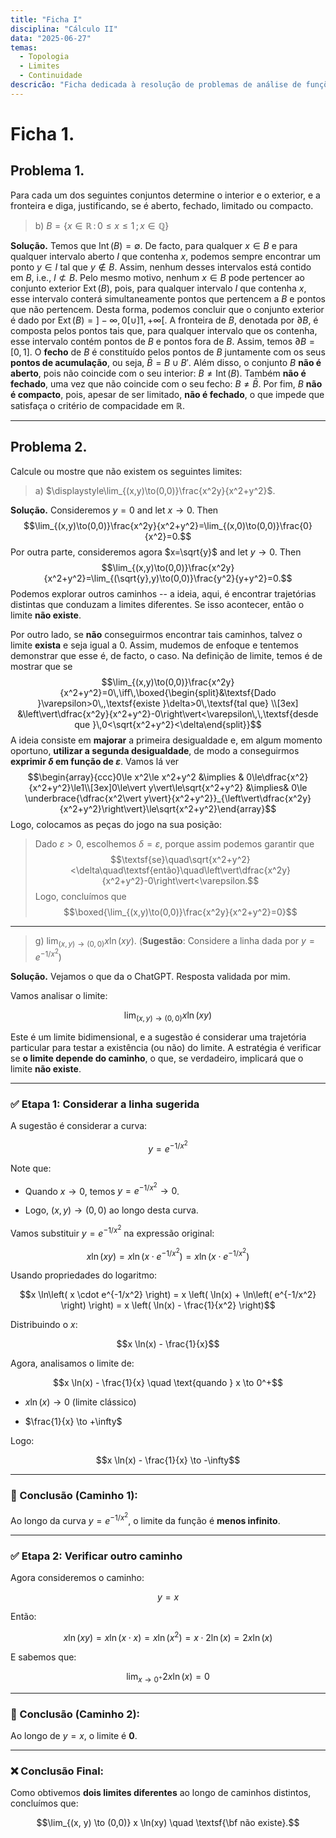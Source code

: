 ```yaml
---
title: "Ficha I"
disciplina: "Cálculo II"
data: "2025-06-27"
temas:
  - Topologia
  - Limites
  - Continuidade
descricão: "Ficha dedicada à resolução de problemas de análise de funções de várias variáveis, nos temas mencionados."
---
```


# Ficha 1.

## Problema 1. 
Para cada um dos seguintes conjuntos determine o interior e o exterior, e a fronteira e diga, justificando, se é aberto, fechado, limitado ou compacto.

> b) $B=\{x\in\mathbb{R} \,:\, 0\le x\le 1 \,;\,  x\in\mathbb{Q}\}$

**Solução.**
Temos que $\operatorname{Int}(B) = \emptyset$. De facto, para qualquer $x \in B$ e para qualquer intervalo aberto $I$ que contenha $x$, podemos sempre encontrar um ponto $y \in I$ tal que $y \notin B$. Assim, nenhum desses intervalos está contido em $B$, i.e., $I \not\subset B$.
Pelo mesmo motivo, nenhum $x \in B$ pode pertencer ao conjunto exterior $\operatorname{Ext}(B)$, pois, para qualquer intervalo $I$ que contenha $x$, esse intervalo conterá simultaneamente pontos que pertencem a $B$ e pontos que não pertencem.
Desta forma, podemos concluir que o conjunto exterior é dado por $\operatorname{Ext}(B) = ]-\infty, 0[ \cup ]1, +\infty[$.
A fronteira de $B$, denotada por $\partial B$, é composta pelos pontos tais que, para qualquer intervalo que os contenha, esse intervalo contém pontos de $B$ e pontos fora de $B$. Assim, temos $\partial B = [0, 1]$. O **fecho** de $B$ é constituído pelos pontos de $B$ juntamente com os seus **pontos de acumulação**, ou seja, $\bar{B} = B \cup B'$.
Além disso, o conjunto $B$ **não é aberto**, pois não coincide com o seu interior: $B \ne \operatorname{Int}(B)$. Também **não é fechado**, uma vez que não coincide com o seu fecho: $B \ne \bar{B}$.
Por fim, $B$ **não é compacto**, pois, apesar de ser limitado, **não é fechado**, o que impede que satisfaça o critério de compacidade em $\mathbb{R}$.

---
## Problema 2.
Calcule ou mostre que não existem os seguintes limites:
> a) $\displaystyle\lim_{(x,y)\to(0,0)}\frac{x^2y}{x^2+y^2}$.

**Solução.**
Consideremos $y=0$ and let $x\to 0$. Then 
$$\lim_{(x,y)\to(0,0)}\frac{x^2y}{x^2+y^2}=\lim_{(x,0)\to(0,0)}\frac{0}{x^2}=0.$$
Por outra parte, consideremos agora $x=\sqrt{y}$ and let $y\to 0$. Then
$$\lim_{(x,y)\to(0,0)}\frac{x^2y}{x^2+y^2}=\lim_{(\sqrt{y},y)\to(0,0)}\frac{y^2}{y+y^2}=0.$$
Podemos explorar outros caminhos  -- a ideia, aqui, é encontrar trajetórias distintas que conduzam a limites diferentes. Se isso acontecer, então o limite **não existe**.

Por outro lado, se **não** conseguirmos encontrar tais caminhos, talvez o limite **exista** e seja igual a $0$.
Assim, mudemos de enfoque e tentemos demonstrar que esse é, de facto, o caso. Na definição de limite, temos é de mostrar que se
$$\lim_{(x,y)\to(0,0)}\frac{x^2y}{x^2+y^2}=0\,\iff\,\boxed{\begin{split}&\textsf{Dado }\varepsilon>0\,,\textsf{existe }\delta>0\,\textsf{tal que} \\[3ex] &\left\vert\dfrac{x^2y}{x^2+y^2}-0\right\vert<\varepsilon\,\,\textsf{desde que }\,0<\sqrt{x^2+y^2}<\delta\end{split}}$$
A ideia consiste em **majorar** a primeira desigualdade e, em algum momento oportuno, **utilizar a segunda desigualdade**, de modo a conseguirmos **exprimir $\delta$ em função de $\varepsilon$**. Vamos lá ver
$$\begin{array}{ccc}0\le x^2\le x^2+y^2 &\implies & 0\le\dfrac{x^2}{x^2+y^2}\le1\\[3ex]0\le\vert y\vert\le\sqrt{x^2+y^2} &\implies& 0\le \underbrace{\dfrac{x^2\vert y\vert}{x^2+y^2}}_{\left\vert\dfrac{x^2y}{x^2+y^2}\right\vert}\le\sqrt{x^2+y^2}\end{array}$$
Logo, colocamos as peças do jogo na sua posição:
> Dado $\varepsilon>0$, escolhemos $\delta=\varepsilon$, porque assim podemos garantir que
$$\textsf{se}\quad\sqrt{x^2+y^2}<\delta\quad\textsf{então}\quad\left\vert\dfrac{x^2y}{x^2+y^2}-0\right\vert<\varepsilon.$$
Logo, concluímos que $$\boxed{\lim_{(x,y)\to(0,0)}\frac{x^2y}{x^2+y^2}=0}$$

---
> g) $\displaystyle\lim_{(x,y)\to(0,0)}x\ln(xy)$.  (**Sugestão**: Considere a linha dada por $y=e^{-1 / x^2}$)

**Solução.**
Vejamos o que da o ChatGPT. Resposta validada por mim.

Vamos analisar o limite:

$$\lim_{(x, y) \to (0,0)} x \ln(xy)$$

Este é um limite bidimensional, e a sugestão é considerar uma trajetória particular para testar a existência (ou não) do limite. A estratégia é verificar se **o limite depende do caminho**, o que, se verdadeiro, implicará que o limite **não existe**.

---

### ✅ Etapa 1: Considerar a linha sugerida

A sugestão é considerar a curva:

$$y = e^{-1/x^2}$$

Note que:

- Quando $x \to 0$, temos $y = e^{-1/x^2} \to 0$.
    
- Logo, $(x, y) \to (0,0)$ ao longo desta curva.
    

Vamos substituir $y = e^{-1/x^2}$ na expressão original:

$$x \ln(xy) = x \ln(x \cdot e^{-1/x^2}) = x \ln\left( x \cdot e^{-1/x^2} \right)$$

Usando propriedades do logaritmo:

$$x \ln\left( x \cdot e^{-1/x^2} \right) = x \left( \ln(x) + \ln\left( e^{-1/x^2} \right) \right) = x \left( \ln(x) - \frac{1}{x^2} \right)$$

Distribuindo o $x$:

$$x \ln(x) - \frac{1}{x}$$

Agora, analisamos o limite de:

$$x \ln(x) - \frac{1}{x} \quad \text{quando } x \to 0^+$$

- $x \ln(x) \to 0$ (limite clássico)
    
- $\frac{1}{x} \to +\infty$
    

Logo:

$$x \ln(x) - \frac{1}{x} \to -\infty$$

---

### 🔴 Conclusão (Caminho 1):

Ao longo da curva $y = e^{-1/x^2}$, o limite da função é **menos infinito**.

---

### ✅ Etapa 2: Verificar outro caminho

Agora consideremos o caminho:

$$y = x$$

Então:

$$x \ln(xy) = x \ln(x \cdot x) = x \ln(x^2) = x \cdot 2 \ln(x) = 2x \ln(x)$$

E sabemos que:

$$\lim_{x \to 0^+} 2x \ln(x) = 0$$

---

### 🔴 Conclusão (Caminho 2):

Ao longo de $y = x$, o limite é **0**.

---

### ❌ Conclusão Final:

Como obtivemos **dois limites diferentes** ao longo de caminhos distintos, concluímos que:

$$\lim_{(x, y) \to (0,0)} x \ln(xy) \quad \textsf{\bf não existe}.$$




<!--stackedit_data:
eyJoaXN0b3J5IjpbMTc2MDk1MTAxMF19
-->